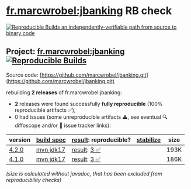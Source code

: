 [fr.marcwrobel:jbanking](https://central.sonatype.com/artifact/fr.marcwrobel/jbanking/versions) RB check
=======

[![Reproducible Builds](https://reproducible-builds.org/images/logos/rb.svg) an independently-verifiable path from source to binary code](https://reproducible-builds.org/)

## Project: [fr.marcwrobel:jbanking](https://central.sonatype.com/artifact/fr.marcwrobel/jbanking/versions) [![Reproducible Builds](https://img.shields.io/endpoint?url=https://raw.githubusercontent.com/jvm-repo-rebuild/reproducible-central/master/content/fr/marcwrobel/jbanking/badge.json)](https://github.com/jvm-repo-rebuild/reproducible-central/blob/master/content/fr/marcwrobel/jbanking/README.md)

Source code: [https://github.com/marcwrobel/jbanking.git](https://github.com/marcwrobel/jbanking.git)

rebuilding **2 releases** of fr.marcwrobel:jbanking:
- **2** releases were found successfully **fully reproducible** (100% reproducible artifacts :white_check_mark:),
- 0 had issues (some unreproducible artifacts :warning:, see eventual :mag: diffoscope and/or :memo: issue tracker links):

| version | [build spec](/BUILDSPEC.md) | [result](https://reproducible-builds.org/docs/jvm/): reproducible? | [stabilize](https://github.com/google/oss-rebuild/blob/main/cmd/stabilize/README.md) | size |
| -- | --------- | ------ | ------ | -- |
| [4.2.0](https://central.sonatype.com/artifact/fr.marcwrobel/jbanking/4.2.0/pom) | [mvn jdk17](jbanking-4.2.0.buildspec) | [result](jbanking-4.2.0.buildinfo): [3 :white_check_mark: ](jbanking-4.2.0.buildcompare) | | 193K |
| [4.1.0](https://central.sonatype.com/artifact/fr.marcwrobel/jbanking/4.1.0/pom) | [mvn jdk17](jbanking-4.1.0.buildspec) | [result](jbanking-4.1.0.buildinfo): [3 :white_check_mark: ](jbanking-4.1.0.buildcompare) | | 186K |

<i>(size is calculated without javadoc, that has been excluded from reproducibility checks)</i>
